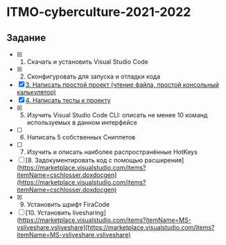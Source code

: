 # ITMO-cyberculture-2021-2022

## Задание

- [x] 1. Скачать и установить Visual Studio Code
- [x] 2. Сконфигуровать для запуска и отладки кода
- [x] [3. Написать простой проект (чтение файла, простой консольный калькулятор)](https://github.com/Lopa10ko/ITMO-cyberculture-2021-2022/blob/main/console_calculator.py)
- [x] [4. Написать тесты к проекту](https://github.com/Lopa10ko/ITMO-cyberculture-2021-2022/blob/main/unittesting_console_calculator.py)
- [x] 5. Изучить Visual Studio Code CLI: описать не менее 10 команд используемых в данном интерфейсе
- [ ] 6. Написать 5 собственных Сниппетов
- [ ] 7. Изучить и описать наиболее распространённые HotKeys
- [ ] [8. Задокументировать код с помощью расширения](https://marketplace.visualstudio.com/items?itemName=cschlosser.doxdocgen](https://marketplace.visualstudio.com/items?itemName=cschlosser.doxdocgen)
- [x] 9. Установить шрифт FiraCode
- [ ] [10. Установить livesharing](https://marketplace.visualstudio.com/items?itemName=MS-vsliveshare.vsliveshare](https://marketplace.visualstudio.com/items?itemName=MS-vsliveshare.vsliveshare) 
